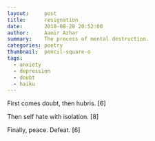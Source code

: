 ```yaml
---
layout:     post
title:      resignation
date:       2018-08-28 20:52:00
author:     Aamir Azhar
summary:    The process of mental destruction.
categories: poetry
thumbnail:  pencil-square-o
tags:
  - anxiety
  - depression
  - doubt
  - haiku
---
```

First comes doubt, then hubris. [6]

Then self hate with isolation. [8]

Finally, peace. Defeat. [6]
